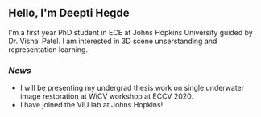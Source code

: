 ## Hello, I'm Deepti Hegde

I'm a first year PhD student in ECE at Johns Hopkins University guided by Dr. Vishal Patel. I am interested in 3D scene unserstanding and representation learning.





### *News*

   - I will be presenting my undergrad thesis work on single underwater image restoration at WiCV workshop at ECCV 2020.
   - I have joined the VIU lab at Johns Hopkins!





